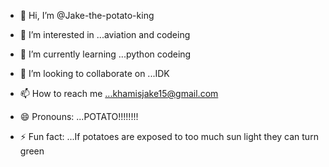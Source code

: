 - 👋 Hi, I’m @Jake-the-potato-king
- 👀 I’m interested in ...aviation and codeing
- 🌱 I’m currently learning ...python codeing

- 💞️ I’m looking to collaborate on ...IDK
- 📫 How to reach me ...khamisjake15@gmail.com
- 😄 Pronouns: ...POTATO!!!!!!!!
- ⚡ Fun fact: ...If potatoes are exposed to too much sun light they can turn green

<!---
Jake-the-potato-king/Jake-the-potato-king is a ✨ special ✨ repository because its `README.md` (this file) appears on your GitHub profile.
You can click the Preview link to take a look at your changes.
--->
